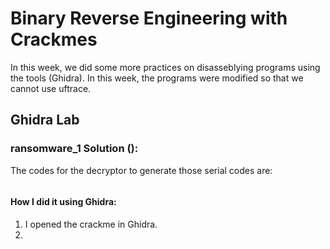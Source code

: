 # Binary Reverse Engineering with Crackmes 

In this week, we did some more practices on disasseblying programs using the tools (Ghidra). In this week, the programs were modified so that we cannot use uftrace.  

## Ghidra Lab

### ransomware_1 Solution (): 


The codes for the decryptor to generate those serial codes are: 

```python

```

#### How I did it using Ghidra: 

1. I opened the crackme in Ghidra. 
2. 